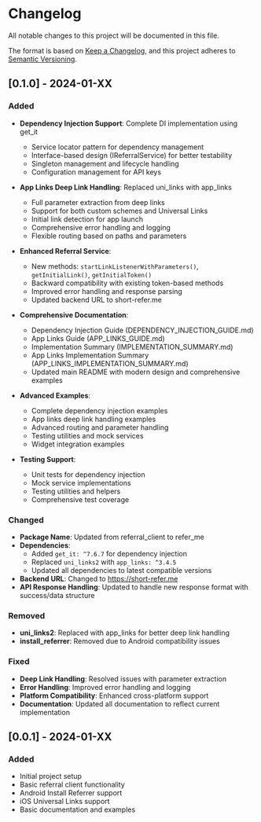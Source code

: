 # Changelog

All notable changes to this project will be documented in this file.

The format is based on [Keep a Changelog](https://keepachangelog.com/en/1.0.0/),
and this project adheres to [Semantic Versioning](https://semver.org/spec/v2.0.0.html).

## [0.1.0] - 2024-01-XX

### Added
- **Dependency Injection Support**: Complete DI implementation using get_it
  - Service locator pattern for dependency management
  - Interface-based design (IReferralService) for better testability
  - Singleton management and lifecycle handling
  - Configuration management for API keys

- **App Links Deep Link Handling**: Replaced uni_links with app_links
  - Full parameter extraction from deep links
  - Support for both custom schemes and Universal Links
  - Initial link detection for app launch
  - Comprehensive error handling and logging
  - Flexible routing based on paths and parameters

- **Enhanced Referral Service**:
  - New methods: `startLinkListenerWithParameters()`, `getInitialLink()`, `getInitialToken()`
  - Backward compatibility with existing token-based methods
  - Improved error handling and response parsing
  - Updated backend URL to short-refer.me

- **Comprehensive Documentation**:
  - Dependency Injection Guide (DEPENDENCY_INJECTION_GUIDE.md)
  - App Links Guide (APP_LINKS_GUIDE.md)
  - Implementation Summary (IMPLEMENTATION_SUMMARY.md)
  - App Links Implementation Summary (APP_LINKS_IMPLEMENTATION_SUMMARY.md)
  - Updated main README with modern design and comprehensive examples

- **Advanced Examples**:
  - Complete dependency injection examples
  - App links deep link handling examples
  - Advanced routing and parameter handling
  - Testing utilities and mock services
  - Widget integration examples

- **Testing Support**:
  - Unit tests for dependency injection
  - Mock service implementations
  - Testing utilities and helpers
  - Comprehensive test coverage

### Changed
- **Package Name**: Updated from referral_client to refer_me
- **Dependencies**: 
  - Added `get_it: ^7.6.7` for dependency injection
  - Replaced `uni_links2` with `app_links: ^3.4.5`
  - Updated all dependencies to latest compatible versions
- **Backend URL**: Changed to https://short-refer.me
- **API Response Handling**: Updated to handle new response format with success/data structure

### Removed
- **uni_links2**: Replaced with app_links for better deep link handling
- **install_referrer**: Removed due to Android compatibility issues

### Fixed
- **Deep Link Handling**: Resolved issues with parameter extraction
- **Error Handling**: Improved error handling and logging
- **Platform Compatibility**: Enhanced cross-platform support
- **Documentation**: Updated all documentation to reflect current implementation

## [0.0.1] - 2024-01-XX

### Added
- Initial project setup
- Basic referral client functionality
- Android Install Referrer support
- iOS Universal Links support
- Basic documentation and examples
